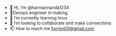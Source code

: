 - 👋 Hi, I’m @harmannanda1234
- 👀Devops engineer in making 
- 🌱 I’m currently learning linux
- 💞️ I’m looking to collaborate and make connections
- 📫 How to reach me hxrmn03@gmail.com
  

<!---
harmannanda1234/harmannanda1234 is a ✨ special ✨ repository because its `README.md` (this file) appears on your GitHub profile.
You can click the Preview link to take a look at your changes.
--->
